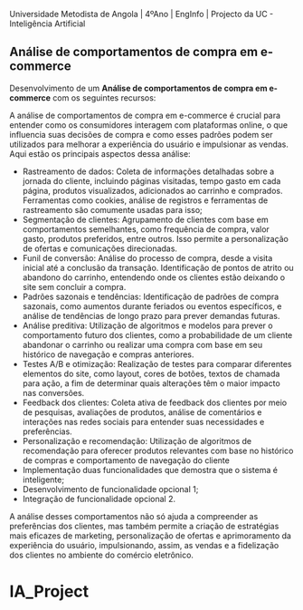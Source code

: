 Universidade Metodista de Angola | 4ºAno | EngInfo | Projecto da UC - Inteligência Artificial

## Análise de comportamentos de compra em e-commerce

Desenvolvimento de um **Análise de comportamentos de compra em e-commerce** com os seguintes recursos:

A análise de comportamentos de compra em e-commerce é crucial para entender como os consumidores interagem com plataformas online, o que influencia suas decisões de compra e como esses padrões podem ser utilizados para melhorar a experiência do usuário e impulsionar as vendas. Aqui estão os principais aspectos dessa análise:

* Rastreamento de dados: Coleta de informações detalhadas sobre a jornada do cliente, incluindo páginas visitadas, tempo gasto em cada página, produtos visualizados, adicionados ao carrinho e comprados. Ferramentas como cookies, análise de registros e ferramentas de rastreamento são comumente usadas para isso;
* Segmentação de clientes: Agrupamento de clientes com base em comportamentos semelhantes, como frequência de compra, valor gasto, produtos preferidos, entre outros. Isso permite a personalização de ofertas e comunicações direcionadas.
* Funil de conversão: Análise do processo de compra, desde a visita inicial até a conclusão da transação. Identificação de pontos de atrito ou abandono do carrinho, entendendo onde os clientes estão deixando o site sem concluir a compra.
* Padrões sazonais e tendências: Identificação de padrões de compra sazonais, como aumentos durante feriados ou eventos específicos, e análise de tendências de longo prazo para prever demandas futuras.
* Análise preditiva: Utilização de algoritmos e modelos para prever o comportamento futuro dos clientes, como a probabilidade de um cliente abandonar o carrinho ou realizar uma compra com base em seu histórico de navegação e compras anteriores.
* Testes A/B e otimização: Realização de testes para comparar diferentes elementos do site, como layout, cores de botões, textos de chamada para ação, a fim de determinar quais alterações têm o maior impacto nas conversões.
* Feedback dos clientes: Coleta ativa de feedback dos clientes por meio de pesquisas, avaliações de produtos, análise de comentários e interações nas redes sociais para entender suas necessidades e preferências.
* Personalização e recomendação: Utilização de algoritmos de recomendação para oferecer produtos relevantes com base no histórico de compras e comportamento de navegação do cliente
* Implementação duas funcionalidades que demostra que o sistema é inteligente;
* Desenvolvimento de funcionalidade opcional 1;
* Integração de funcionalidade opcional 2.

A análise desses comportamentos não só ajuda a compreender as preferências dos clientes, mas também permite a criação de estratégias mais eficazes de marketing, personalização de ofertas e aprimoramento da experiência do usuário, impulsionando, assim, as vendas e a fidelização dos clientes no ambiente do comércio eletrônico.


# IA_Project
